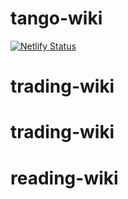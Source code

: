 # tango-wiki

[![Netlify Status](https://api.netlify.com/api/v1/badges/92934d97-488e-4384-a20f-3c8565f94773/deploy-status)](https://app.netlify.com/sites/elegant-curran-2db706/deploys)
# trading-wiki
# trading-wiki
# reading-wiki
